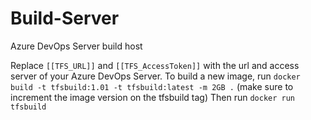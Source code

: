 # Build-Server
Azure DevOps Server build host

Replace `[[TFS_URL]]` and `[[TFS_AccessToken]]` with the url and access server of your Azure DevOps Server.
To build a new image, run `docker build -t tfsbuild:1.01 -t tfsbuild:latest -m 2GB .` (make sure to increment the image version on the tfsbuild tag)
Then run `docker run tfsbuild`
